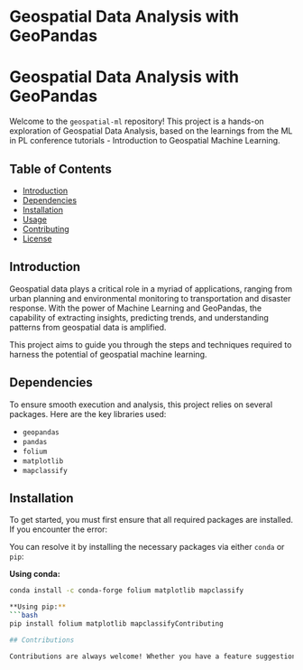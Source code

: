 # Geospatial Data Analysis with GeoPandas 
# Geospatial Data Analysis with GeoPandas

Welcome to the `geospatial-ml` repository! This project is a hands-on exploration of Geospatial Data Analysis, based on the learnings from the ML in PL conference tutorials - Introduction to Geospatial Machine Learning.

## Table of Contents
- [Introduction](#introduction)
- [Dependencies](#dependencies)
- [Installation](#installation)
- [Usage](#usage)
- [Contributing](#contributing)
- [License](#license)

## Introduction

Geospatial data plays a critical role in a myriad of applications, ranging from urban planning and environmental monitoring to transportation and disaster response. With the power of Machine Learning and GeoPandas, the capability of extracting insights, predicting trends, and understanding patterns from geospatial data is amplified.

This project aims to guide you through the steps and techniques required to harness the potential of geospatial machine learning.

## Dependencies

To ensure smooth execution and analysis, this project relies on several packages. Here are the key libraries used:

- `geopandas`
- `pandas`
- `folium`
- `matplotlib`
- `mapclassify`

## Installation

To get started, you must first ensure that all required packages are installed. If you encounter the error:


You can resolve it by installing the necessary packages via either `conda` or `pip`:

**Using conda:**
```bash
conda install -c conda-forge folium matplotlib mapclassify

**Using pip:**
```bash
pip install folium matplotlib mapclassifyContributing

## Contributions

Contributions are always welcome! Whether you have a feature suggestion, bug report, or wish to improve documentation, your input is valued and appreciated. Please read through our contributing guidelines before making any changes.


